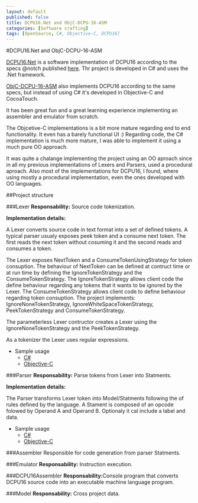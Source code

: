 ```yaml
---
layout: default
published: false
title: DCPU16.Net and ObjC-DCPU-16-ASM
categories: [Software crafting]
tags: [OpenSource, C#, Objective-C, DCPU16]
---
```

#DCPU16.Net and ObjC-DCPU-16-ASM

[DCPU16.Net](https://github.com/pedromsantos/DCPU16.Net) is a software implementation of DCPU16 according to the specs @notch published [here](http://0x10c.com/doc/dcpu-16.txt). Thr project is developed in C# and uses the .Net framework.

[ObjC-DCPU-16-ASM](https://github.com/pedromsantos/ObjC-DCPU-16-ASM) also implements DCPU16 according to the same specs, but instead of using C# it's developed in Objective-C and CocoaTouch. 

It has been great fun and a great learning experience implementing an assembler and emulator from scratch.

The Objcetive-C implementations is a bit more mature regarding end to end functionality. It even has a barely functional UI :) Regarding code, the C# implementation is much more mature, I was able to implement it using a much pure OO approach. 

It was quite a chalange implementing the project using an OO aproach since in all my previous implementations of Lexers and Parsers, used a procedural aproach. Also most of the implementations for DCPU16, I found, where using mostly a procedural implementation, even the ones developed with OO languages.

##Project structure

###Lexer
<b>Responsability:</b> Source code tokenization.
    
<p><b>Implementation details:</b></p>
<p>A Lexer converts source code in text format into a set of defined tokens. A typical parser usualy exposes peek token and a consume next token. The first reads the next token without cosuming it and the second reads and consumes a token.</p>

<p>The Lexer exposes NextToken and a ConsumeTokenUsingStrategy for token consuption. The behaviour of NextToken can be defined at contruct time or at run time by defining the IgnoreTokenStrategy and the ConsumeTokenStrategy. The IgnoreTokenStrategy allows client code the define behaviour regarding any tokens that it wants to be ignored by the Lexer. The ConsumeTokenStrategy allows client code to define behaviour regarding token consuption. The project implements: IgnoreNoneTokenStrategy, IgnoreWhiteSpaceTokenStrategy, PeekTokenStrategy and ConsumeTokenStrategy.</p>

<p>The parameterless Lexer contructor creates a Lexer using the IgnoreNoneTokenStrategy and the PeekTokenStrategy.</p>

<p>As a tokenizer the Lexer uses regular expressions.</p>

* Sample usage
	* [C#](https://github.com/pedromsantos/DCPU16.Net/blob/master/LexerTests/LexerTests.cs)
	* [Objective-C](https://github.com/pedromsantos/ObjC-DCPU-16-ASM/blob/master/DCPU16EmulatorTests/LexerTests.m)
    
###Parser
<b>Responsability:</b> Parse tokens from Lexer into Statments.
    
<p><b>Implementation details:</b></p>
<p>The Parser transforms Lexer token into Model/Statments following the of rules defined by the language. A Stament is composed of an opcode folowed by Operand A and Operand B. Optionaly it cal include a label and data.</p>

* Sample usage
	* [C#](https://github.com/pedromsantos/DCPU16.Net/blob/master/LexerTests/LexerTests.cs)
	* [Objective-C](https://github.com/pedromsantos/ObjC-DCPU-16-ASM/blob/master/DCPU16EmulatorTests/ParserTests.m)
    
###Assembler
Responsible for code generation from parser Statments.
    
###Emulator
<b>Responsability:</b> Instruction execution.
    
###DCPU16Assembler
<b>Responsability:</b>Console program that converts DCPU16 source code into an executable machine language program.

###Model
<b>Responsability:</b> Cross project data.


